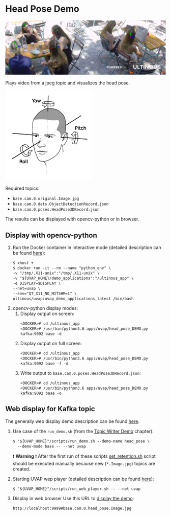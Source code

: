 # Head Pose Demo

![Head pose demo](../images/head-pose-demo.png)

Plays video from a jpeg topic and visualizes the head pose.  

![The yaw pitch and roll angles in the human head motion](../images/head-motion.png)

Required topics:
- `base.cam.0.original.Image.jpg`
- `base.cam.0.dets.ObjectDetectionRecord.json`
- `base.cam.0.poses.HeadPose3DRecord.json`

The results can be displayed with opencv-python or in browser.

## Display with opencv-python

1. Run the Docker container in interactive mode (detailed description can be found [here](../quick_start_guide.md#interactiveDockerMode)):
   ```
   $ xhost +
   $ docker run -it --rm --name "python_env" \
   -v "/tmp/.X11-unix":"/tmp/.X11-unix" \
   -v "${UVAP_HOME}/demo_applications":"/ultinous_app" \
   -e DISPLAY=$DISPLAY \
   --net=uvap \
   --env="QT_X11_NO_MITSHM=1" \
   ultinous/uvap:uvap_demo_applications_latest /bin/bash
   ```
1. opencv-python display modes:
   1. Display output on screen:
      ```
      <DOCKER># cd /ultinous_app
      <DOCKER># /usr/bin/python3.6 apps/uvap/head_pose_DEMO.py kafka:9092 base -d
      ```
   1. Display output on full screen:
      ```
      <DOCKER># cd /ultinous_app
      <DOCKER># /usr/bin/python3.6 apps/uvap/head_pose_DEMO.py kafka:9092 base -f -d
      ```
   1. Write output to `base.cam.0.poses.HeadPose3DRecord.json`:
      ```
      <DOCKER># cd /ultinous_app
      <DOCKER># /usr/bin/python3.6 apps/uvap/head_pose_DEMO.py kafka:9092 base -o
      ```

## Web display for Kafka topic
The generally web display demo description can be found [here](../quick_start_guide.md#webDisplay).

1. Use case of the `run_demo.sh` (from the [Topic Writer Demo](../quick_start_guide.md#topicWriterDemoStarting) chapter):
   ```
   $ "${UVAP_HOME}"/scripts/run_demo.sh --demo-name head_pose \
     --demo-mode base -- --net uvap
   ```
   :exclamation: **Warning** :exclamation: After the first run of these scripts
    [set_retention.sh](../quick_start_guide.md#setRetention) script should be executed
    manually because new (`*.Image.jpg`) topics are created.

1. Starting UVAP wep player (detailed description can be found [here](../quick_start_guide.md#playInTheBowser)):
   ```
   $ "${UVAP_HOME}"/scripts/run_web_player.sh -- --net uvap
   ```

1. Display in web browser
   Use this URL to [display the demo](../quick_start_guide.md#inTheBowser):
   ```
   http://localhost:9999#base.cam.0.head_pose.Image.jpg
   ```
